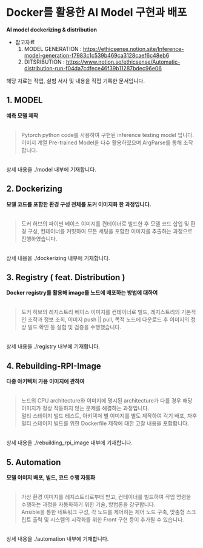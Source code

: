 # Docker를 활용한 AI Model 구현과 배포
**AI model dockerizing &amp; distribution**

- 참고자료
  1. MODEL GENERATION : https://ethicsense.notion.site/Inference-model-generation-f7983c1c539b469ca3128caef6c48eb6<br>
  2. DITSRIBUTION : https://www.notion.so/ethicsense/Automatic-distribution-run-f04da7cdfece46f39b11287bdec96e06<br>

해당 자료는 작업, 실험 서사 및 내용을 직접 기록한 문서입니다.

## 1. MODEL
**예측 모델 제작**<br>
<br>
>Pytorch python code를 사용하여 구현된 inference testing model 입니다.<br>
이미지 계열 Pre-trained Model을 다수 활용하였으며 ArgParse를 통해 조작합니다.<br>
<br>
상세 내용을 ./model 내부에 기재합니다.

## 2. Dockerizing
**모델 코드를 포함한 환경 구성 전체를 도커 이미지화 한 과정입니다.**<br>
<br>
>도커 허브의 파이썬 베이스 이미지를 컨테이너로 빌드한 후 모델 코드 삽입 및 환경 구성, 컨테이너를 커밋하여 모든 세팅을 포함한 이미지를 추출하는 과정으로 진행하였습니다.<br>
<br>
상세 내용을 ./dockerizing 내부에 기재합니다.

## 3. Registry ( feat. Distribution )
**Docker registry를 활용해 image를 노드에 배포하는 방법에 대하여**<br>
<br>
>도커 허브의 레지스트리 베이스 이미지를 컨테이너로 빌드, 레지스트리의 기본적인 조작과 정보 조회, 이미지 push || pull, 목적 노드에 다운로드 후 이미지의 정상 빌드 확인 등 실험 및 검증을 수행했습니다.<br>
<br>
상세 내용을 ./registry 내부에 기재합니다.

## 4. Rebuilding-RPI-Image
**다중 아키텍처 가용 이미지에 관하여**<br>
<br>
>노드의 CPU architecture와 이미지에 명시된 architecture가 다를 경우 해당 이미지가 정상 작동하지 않는 문제를 해결하는 과정입니다.<br>
멀티 스테이지 빌드 테스트, 아키텍쳐 별 이미지를 별도 제작하여 각기 배포, 차후 멀티 스테이지 빌드를 위한 Dockerfile 제작에 대한 고찰 내용을 포함합니다.<br>
<br>
상세 내용을 ./rebuilding_rpi_image 내부에 기재합니다.

## 5. Automation
**모델 이미지 배포, 빌드, 코드 수행 자동화**<br>
<br>
>가상 환경 이미지를 레지스트리로부터 받고, 컨테이너를 빌드하여 작업 명령을 수행하는 과정을 자동화하기 위한 기술, 방법론을 강구합니다.<br>
Ansible을 통한 네트워크 구성, 각 노드를 제어하는 제어 노드 구축, 맞춤형 스크립트 출력 및 시스템의 시각화를 위한 Front 구현 등이 추가될 수 있습니다.<br>
<br>
상세 내용을 ./automation 내부에 기재합니다.
